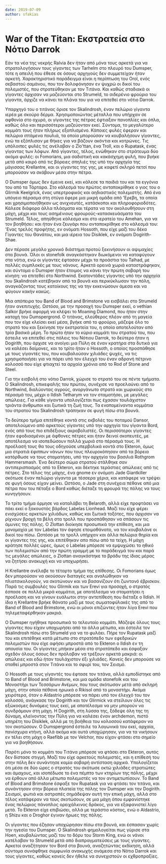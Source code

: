 ```yaml
---
date: 2019-07-09
author: sfakias
---
```

# War of the Titan: Εκστρατεία στο Νότιο Darrok

Εάν τα νέα της νεκρής Ralvia δεν ήταν από μόνα τους αρκετά για να
στρατολογήσουν τους γίγαντες των Tarhelm στο πλευρό του Dumsper, τότε η απειλή
που έθεσε σε όσους αρχηγούς δεν συμμετείχαν ήταν αρκετή. Χαρακτηριστικό
παράδειγμα είναι η περίπτωση του Orol, ενός σεβαστού σαμάνου, που τον
δολοφόνησαν εν ψυχρώ οι δικοί του πολεμιστές, που στρατεύθηκαν με τον Τιτάνα.
Και καθώς σταδιακά οι γίγαντες άρχισαν να μαζεύονται στο Strumeld, το
σιδερένιο φρούριο του γίγαντα, άρχιζε να κάνει τα πλάνα του για να επιτεθεί
στο νότιο Darrok.



Υπαρχηγό του ο τιτάνας όρισε τον Skalindrosh, έναν πελώριο γίγαντα ιερέα με
σκούρο δέρμα. Χρησιμοποιώντας μέταλλα που υπήρχαν σε αφθονία στο οχυρό, οι
γίγαντες της πέτρας έφτιαξαν πανοπλίες και όπλα, καθώς όλο και περισσότεροι
μαζεύονταν εκεί. Σύντομα, το μεγαλύτερο κομμάτι τους ήταν πλήρως εξοπλισμένο.
Κάποιες φυλές έφεραν και πελώρια ιπτάμενα πουλιά, τα οποία μπορούσαν να
κουβαλήσουν γίγαντες, ενώ τα εξόπλισαν με θήκες για να βάζουν ακόντια και
κοτρώνες. Τις υπόλοιπες φυλές τις ανέλαβαν ο Zlo'ttan, ένα Troll, και ο
Rupatask, ένας γίγαντας των λόφων. Από γίγαντες, τέλος, ενώθηκαν στο στράτευμα
δύο ακόμα φυλές: οι Fomorians, μια σαδιστική και κακάσχημη φυλή, που βγήκε
μετά από καιρό από τις βόρειες σπηλιές της υπό την αρχηγία της μάγισσας
Krellantre, και οι γίγαντες της γης, με καφετί σκληρό πετσί που μπορούσαν να
σκάβουν μέσα στην πέτρα.



O Dumsper όμως δεν έμεινε εκεί, και κάλεσε τα παιδιά του και τα εγγόνια του
από τα Τάρταρα. Στο κάλεσμά του πρώτος ανταποκρίθηκε ο γιος του ο Glirmik
Keelgrick, ένας υπερτροφικός και αηδιαστικός πολεμιστής. Από ένα υπόγειο
πέρασμα στη στύγα έφερε μια μικρή ομάδα από 'Ερεβη, τα οποία και
χρησιμοποιήθηκαν ως ανιχνευτές, κατάσκοποι και πληροφοριοδότες. Κάλεσε διάφορα
άλλα πλάσματα και τέρατα να τον ακολουθήσουν στη μάχη, μέχρι και τους
ασημένιους φρουρούς-κατασκευάσματα του Strumeld. Τέλος, απηύθηνε κάλεσμα και
στο ιερατείο του Amehan, για να τον βοηθήσει: και ήταν ένα ζευγάρι που
ανταποκρίθηκε στο κάλεσμά του: 'Eνας τρελός προφήτης, εν ονόματι Hossoth, που
είχε μαζί του δέκα Γίγαντες του Θανάτου, και μια ιέρεια του Disiklek, εν
ονόματι Dogirith-Shae.



Δεν πέρασε μεγάλο χρονικό διάστημα προτού ξεκινήσουν οι αψιμαχίες στα βουνά.
Όλοι οι stonefolk αναγκάστηκαν διωκόμενοι να καταφύγουν στα νότια, ενώ οι
γίγαντες έφτασαν μέχρι τα προάστια του Talhad, με πολλές συμπλοκές με τους
νάνους. Αρκετά ορεινά χωριά καταστράφηκαν, και σύντομα ο Dumsper ήταν έτοιμος
να κάνει την πρώτη σοβαρή του κίνηση: να επιτεθεί στο Northwind. Εκατοντάδες
γίγαντες υπό την αρχηγία του Skalindrosh κατέβηκαν από τα βουνά και
περικύκλωσαν την πόλη, αναγκάζοντας τους κατοίκους της να την εκκενώσουν άμεσα
και να φύγουν κακήν κακώς.



Μια απόπειρα του Band of Blood and Brimstone να εισβάλει στο Strumeld ήταν
ανεπιτυχής. Ωστόσο, με την προσοχή του Dumsper εκεί, ο vethian Salkor βρήκε
αφορμή να κλέψει το Moaning Diamond, που ήταν στην κατοχή του Dumspergrond. Ο
τιτάνας, ελεύθερος πλέον από τη μαγεία που τον είχε κλείσει εκεί μέσα, βγήκε
από το φρούριο, μάζεψε όλο το στρατό του και ξεκίνησε την εκστρατεία του, η
οποία αποτελούταν από τρία βασικά μέρη. Το πρώτο ήταν το κύριο κομμάτι του
στρατού του, που έστειλε να επιτεθεί στις πόλεις του Νότιου Darrok, το δεύτερο
ήταν η Dogirith, που άρχισε να ανοίγει μια Πύλη σε έναν κρατήρα στα δυτικά για
να καλέσει δαίμονες, και το τρίτο ήταν ο Hossoth, ο οποίος προσπάθησε με τους
γίγαντές του, που κουβαλούσαν χιλιάδες ψυχές, να τις χρησιμοποιήσει για να
πάρει υπό τον έλεγχό του έναν αδρανή πέτρινο κολοσσό που είχε φτιαχτεί τα
αρχαία χρόνια από το Rod of Stone and Steel.



Για την εισβολή στο νότιο Darrok, χώρισε το στρατό του σε πέντε τμήματα. Ο
Skalindrosh, επικεφαλής του πρώτου, συνέχισε να προελαύνει από το Northwind,
διαλύοντας αγρούς, ανοργάνωτο στρατό και χωρικούς στο πέρασμά του, μέχρι ο
Ildish Tetharym να τον σταματήσει, με μεγάλες απώλειες. Για κάθε γίγαντα
υπολογίζεται πως έχασαν τουλάχιστον τριάντα άνθρωποι και ξωτικά τη ζωή τους.
Τα εναπομείναντα κομμάτια του στρατού του Skalindrosh τράπηκαν σε φυγή πίσω
στα βουνά.



Το δεύτερο τμήμα επιτέθηκε κοντά στις εκβολές του ποταμού Dansor, αποτελούμενο
από αρκετούς γίγαντες υπό την αρχηγία του γίγαντα Bord, ενός από τους πιο
επιδέξιους ακροβολιστές. Οι περισσότεροι γίγαντες ήταν εφοδιασμένοι με άφθονες
πέτρες και ήταν δεινοί σκοπευτές, με αποτέλεσμα να ισοπεδώσουν πολλά χωριά στο
πέρασμά τους. Η προέλασή τους θα τους οδηγούσε υπερβολικά κοντά στο Ekteron,
όμως μια στρατιά έφιππων νάνων που τους πλευροκόπησαν από τα βόρεια κατόρθωσε
να τους σταματήσει, υπό την αρχηγία του βασιλιά Rothgrom Hammersmash. Ένα
δεύτερο σώμα στρατού στάλθηκε σαν αντιπερισπασμός από το Ekteron, και δέκτηκε
τεράστιες απώλειες από τις πέτρες. Στο τέλος της μάχης, ένα gnome εν ονόματι
Jade Giantkiller σκότωσε έναν πελώριο γίγαντα με τέσσερα χέρια, και κατάφερε
να τρέψει σε φυγή όσους είχαν μείνει. Ωστόσο, ο Jade στη συνέχεια πέθανε από
μια πέτρα που του πέταξε ο Bord καθώς διέταζε τη φρουρά της πόλης να τους
κυνηγήσουν.



Το τρίτο τμήμα όρμησε να καταλάβει τη Belaroth, αλλά είχε προφτάσει να πάει
εκεί ο ξακουστός βάρδος Labelas Lionhead. Μαζί του είχε φέρει ενισχύσεις
αρκετών χιλιάδων, καθώς και ξωτικά τοξότες, που άρχισαν να ρίχνουν βροχή τα
βέλη στα τρολλ που προσπάθησαν να σπάσουν τις άμυνες της πόλης. Ο Zlottan
διοίκησε προσωπικά την επίθεση, και μια μονομαχία με τον Labelas τον άφησε
ετοιμοθάνατο, να τον κουβαλάνε οι δικοί του πίσω. Ωστόσο με τα τρολλ υπήρχαν
και άλλα πελώρια θηρία και οι γίγαντες της γης, και επιτέθηκαν απο πίσω από τα
τείχη. Η μάχη κράτησε πολλές ώρες, όμως ο Labelas μπόρεσε να εμψυχώσει το
ηθικό των πολεμιστών από την πρώτη γραμμή με το παράδειγμά του και παρά τις
μεγάλες απώλειες, ο Zlottan αναγκάστηκε το βράδυ της ίδιας μέρας να ζητήσει
ανακωχή και να υποχωρήσει.



Η Krellantre ανέλαβε το τέταρτο τμήμα της επίθεσης. Οι Fomorians όμως δεν
μπορούσαν να ακούσουν διαταγές και αναλώθηκαν να πλιατσικολογούν, να σκοτώνουν
και να βασανίζουν ότι ζωντανό έβρισκαν. Παρά τις συμβουλές του Glirmik και των
Erevi για προσοχή, ο στρατός έσπασε σε πολλά μικρά κομμάτια, με αποτέλεσμα να
σταματήσει η προέλαση και να γίνουν ευάλωτοι στην αντεπίθεση που διέταξε ο
Ildish. Η ίδια η Krellantre βρήκε θάνατο μαζί με τους σωματοφύλακές της από το
Band of Blood and Brimstone, ενώ οι μόνοι επιζώντες ήταν λίγα Erevi που
τηλεμεταφέρθηκαν μακριά.



Ο Dumsper ηγήθηκε προσωπικά το τελευταίο κομμάτι. Μάζεψε όλους τους γίγαντες
που είχαν υποχωρήσει από τα άλλα μέτωπα, και έστειλε τον Skalindrosh πίσω στο
Strumeld για να το φυλάει. Πήρε τον Rupatask μαζί του και επιτέθηκε κατά
μέτωπο στο στρατόπεδο των εφεδρικών πολεμιστών που είχε αφήσει μπροστά από το
Ekteron ο Ildish εν τη απουσία του. Οι γίγαντες μπήκαν μέσα στο στρατόπεδο και
έσφαξαν σχεδόν όλους όσους δεν πρόλαβαν να τρέξουν αρκετά μακριά: οι απώλειες
και εδώ ήταν τουλάχιστον έξι χιλιάδες. Κανείς δεν μπορούσε να σταθεί μπροστά
στον Τιτάνα και το σφυρί του, τον Σεισμό.



O Hossoth με τους γίγαντές του έφτασε τον τιτάνα, αλλά εμποδίστηκε από το Band
of Blood and Brimstone, και μια ομάδα stonefolk και του Μοναστήρι των Τεσσάρων
Ανέμων, που τους σκότωσαν μετά από σκληρή μάχη, στην οποία πέθανε ηρωικά ο
Rikisol από το μοναστήρι. Ακόμα χειρότερα, όταν ο Aldastrio μπόρεσε να πάρει
υπό τον έλεγχό του τον κολοσσό, ανάγκασε την Dogirith και τον Glirmick να
στείλουν όλες τις εξώκοσμες δυνάμεις τους εκεί, με αποτέλεσμα να μην μπορούν
να συνδράμουν στη μάχη. Η Dogirith, στη λύσσα της, ξόδεψε όλη της τη δύναμη,
κλείνοντας την Πύλη για να καλέσει έναν archdemon, πιστό υπηρέτη του Disiklek,
αλλά με τη βοήθεια του κολοσσού κατάφεραν να τον σκοτώσουν. Ο Dumspergrond
έστειλε τα λαγωνικά του εκεί, αρχαία, πανίσχυρα κτήνη, αλλά ακόμα και αυτά
υποχώρησαν, για να τα νικήσουν εν τέλει στη μάχη ο Raefibb με τον Velchor, που
είχαν φτάσει στο σημείο για να βοηθήσουν.



Παρότι μόνο το κομμάτι του Τιτάνα μπόρεσε να φτάσει στο Ekteron, αυτός δεν
δίστασε στιγμή. Μαζί του είχε αρκετούς πολεμιστές, και η επίθεσή του στην πόλη
δεν συνάντησε καμία σοβαρή αντίσταση αρχικά. Υπολογίζεται ότι μέσα σε δύο ώρες
ο στρατός του σκότωσε οκτώ χιλιάδες στρατιώτες και άμαχους, και ισοπέδωσε το
ένα πέμπτο των κτηρίων της πόλης, μέχρι να έρθουν από άλλα μέτωπα πολεμιστές
να τον αντιμετωπίσουν. Το Band of Blood and Brimstone έσφαξε τον Rupatask για
να φτάσει τον τιτάνα, και συνάντησαν στην βόρεια πλατεία της πόλης τον Dumsper
και την Dogirith. Σεισμοί, φωτιά και αστραπές σημάδεψαν αυτή την επική μάχη,
αλλά στο τέλος κατάφεραν να τους σκοτώσουν, σε μια μάχη όπου εμφανίστηκε ένας
πελώριος πάνοπλος ορειχάλκινος δράκος, για να εξαφανιστεί λίγο μετά. Το
Ekteron είχε επιβιώσει, αλλά με τεράστιο κόστος, ενώ ο Aldastrio, η Shizu και
ο Droghor έγιναν ήρωες της πόλης.



Οι γίγαντες που έζησαν υποχώρησαν πίσω στα βουνά, και έσπασαν χωρίς την ηγεσία
του Dumsper. Ο Skalindrosh φημολογείται πως γύρισε στα Hoen, κουβαλώντας μαζί
του το δόρυ του Storm King, ενώ οι νάνοι κατέλαβαν το Strumeld μετά από
διαπραγματεύσεις με τους γίγαντες. Αρκετοί αναζήτησαν τον Bord στα βουνά,
αναζητώντας εκδίκηση, αλλά σύντομα συνάφθηκε συμφωνία ανακωχής ανάμεσα στο
Νότιο Darrok και τους γίγαντες, καθώς κανείς δεν ήθελε να συνεχιστούν οι
εχθροπραξίες.

